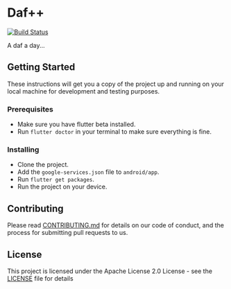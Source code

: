 # Daf++

[![Build Status](https://travis-ci.org/capslock-bmdc/daf_plus_plus.svg?branch=develop)](https://travis-ci.org/capslock-bmdc/daf_plus_plus)

A daf a day...

## Getting Started

These instructions will get you a copy of the project up and running on your local machine for development and testing purposes.

### Prerequisites

* Make sure you have flutter beta installed.
* Run `flutter doctor` in your terminal to make sure everything is fine.

### Installing

* Clone the project.
* Add the `google-services.json` file to `android/app`.
* Run `flutter get packages`.
* Run the project on your device.

## Contributing

Please read [CONTRIBUTING.md](CONTRIBUTING.md) for details on our code of conduct, and the process for submitting pull requests to us.

## License

This project is licensed under the Apache License 2.0 License - see the [LICENSE](LICENSE) file for details
